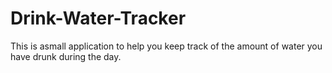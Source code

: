 # Drink-Water-Tracker
This is asmall application to help you keep track of the amount of water you have drunk during the day.
